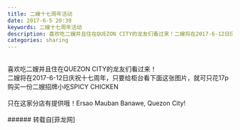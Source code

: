 ```yaml
---
title: 二嫂十七周年活动
date: 2017-6-5 20:39
keywords: 二嫂十七周年活动
description: 喜欢吃二嫂并且住在QUEZON CITY的龙友们看过来！二嫂将在2017-6-12日庆祝十七周年，只要给柜台看下面这张图片，就可只花17p 购买一份二嫂招牌小吃SPICY CHICKEN 只在这家分店有提供哦！Ersao Mauban Banawe, Quezon City!
categories: sharing
---
```

<td class="t_f" id="postmessage_758313">

<br/>
喜欢吃二嫂并且住在QUEZON CITY的龙友们看过来！<br/>
二嫂将在2017-6-12日庆祝十七周年，只要给柜台看下面这张图片，就可只花17p 购买一份二嫂招牌小吃SPICY CHICKEN <br/>
<br/>
只在这家分店有提供哦！Ersao Mauban Banawe, Quezon City!<br/>
<img alt="" border="0" class="zoom" data-cf-modified-ddff9bed7d898840562e2001-="" file="http://www.flw.ph/data/appbyme/upload/image/201706/05/Ho1ZsFaKd0ow.jpg" id="aimg_uV9vz" lazyloadthumb="1" onclick="" onmouseover="" src="http://www.flw.ph/data/appbyme/upload/image/201706/05/Ho1ZsFaKd0ow.jpg"/><br/>
<br/>
</td>
###### 转载自[菲龙网]